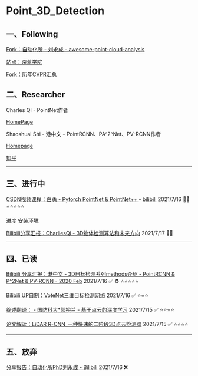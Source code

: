# Point_3D_Detection

## 一、Following

[Fork：自动化所 - 刘永成 - awesome-point-cloud-analysis](https://github.com/Yochengliu/awesome-point-cloud-analysis)

[站点：深蓝学院](https://www.shenlanxueyuan.com/)

[Fork：历年CVPR汇总](https://github.com/extreme-assistant/CVPR2021-Paper-Code-Interpretation)

## 二、Researcher

Charles QI - PointNet作者

[HomePage](http://stanford.edu/~rqi/)

Shaoshuai Shi - 港中文 - PointRCNN、PA^2^Net、PV-RCNN作者

[Homepage](https://shishaoshuai.com/)

[知乎](https://www.zhihu.com/people/yilu-kuang-shuai/posts)

---

## 三、进行中

[CSDN视频课程：白勇 - Pytorch PointNet & PointNet++ ](https://edu.csdn.net/course/detail/30428)  - [bilibili](https://www.bilibili.com/video/BV1Pp4y1473K/?spm_id_from=333.788.recommend_more_video.1) 2021/7/16 🏃‍♀️ ⭐️⭐️⭐️⭐️⭐️

进度 安装环境

[Bilibili分享汇报：CharliesQi - 3D物体检测算法和未来方向](https://www.bilibili.com/video/BV1wA411p7FZ/?spm_id_from=333.788.recommend_more_video.1) 2021/7/17 🏃‍♀️

----

## 四、已读

[Bilibili 分享汇报：港中文 - 3D目标检测系列methods介绍 - PointRCNN & P^2Net & PV-RCNN - 2020 Feb](https://www.bilibili.com/video/BV1E741177wr?from=search&seid=8492363675717627619) 2021/7/16 ✅ ♻️ ⭐️⭐️⭐️⭐️⭐️

[Bilibili UP自制：VoteNet三维目标检测网络](https://www.bilibili.com/video/BV1sv411z75i?from=search&seid=3349358222854394614) 2021/7/16 ✅ ⭐️⭐️⭐️

[综述翻译： - 国防科大*郭裕兰 - 基于点云的深度学习](https://zhuanlan.zhihu.com/p/103640399) 2021/7/15 ✅ ⭐️⭐️⭐️⭐️

[论文解读：LiDAR R-CNN_一种快速的二阶段3D点云检测器](https://zhuanlan.zhihu.com/p/359800738) 2021/7/15 ✅ ⭐️⭐️⭐️⭐️

-----

## 五、放弃

[分享报告：自动化所PhD刘永成 - Bilibili](https://www.bilibili.com/video/BV1RZ4y1x7X2?from=search&seid=13321145174306682894) 2021/7/16 ❌

